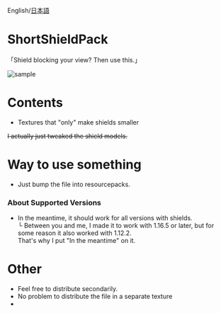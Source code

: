 English/[日本語](https://github.com/Kvr4ge/ShortShieldPack/blob/main/README-ja.md)

# ShortShieldPack
「Shield blocking your view? Then use this.」

![sample](https://user-images.githubusercontent.com/124531500/216846879-65318f5e-9f97-4906-8347-83c10435ad74.png)

# Contents
- Textures that "only" make shields smaller
       
~~I actually just tweaked the shield models.~~

# Way to use something
- Just bump the file into resourcepacks.

### About Supported Versions
- In the meantime, it should work for all versions with shields.    
└ Between you and me, I made it to work with 1.16.5 or later, but for some reason it also worked with 1.12.2.     
  That's why I put "In the meantime" on it.
  
# Other
- Feel free to distribute secondarily.
- No problem to distribute the file in a separate texture
- 

